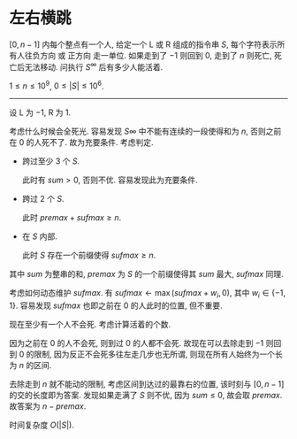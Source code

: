 # 左右横跳

$[0, n-1]$ 内每个整点有一个人, 给定一个 L 或 R 组成的指令串 $S$, 每个字符表示所有人往负方向 或 正方向 走一单位. 如果走到了 $-1$ 则回到 $0$, 走到了 $n$ 则死亡, 死亡后无法移动. 问执行 $S^\infty$ 后有多少人能活着.

$1 \le n \le 10^9$, $0 \le |S| \le 10^6$.

---

设 L 为 $-1$, R 为 $1$.

考虑什么时候会全死光. 容易发现 $S\infty$ 中不能有连续的一段使得和为 $n$, 否则之前在 $0$ 的人死不了. 故为充要条件. 考虑判定.

- 跨过至少 $3$ 个 $S$.
  
  此时有 $sum > 0$, 否则不优. 容易发现此为充要条件.

- 跨过 $2$ 个 $S$.

  此时 $premax + sufmax \ge n$.

- 在 $S$ 内部.

  此时 $S$ 存在一个前缀使得 $sufmax \ge n$.

其中 $sum$ 为整串的和, $premax$ 为 $S$ 的一个前缀使得其 $sum$ 最大, $sufmax$ 同理.

考虑如何动态维护 $sufmax$. 有 $sufmax \leftarrow \max(sufmax + w_i, 0)$, 其中 $w_i \in \{-1, 1\}$. 容易发现 $sufmax$ 也即之前在 $0$ 的人此时的位置, 但不重要.

现在至少有一个人不会死. 考虑计算活着的个数.

因为之前在 $0$ 的人不会死, 则到过 $0$ 的人都不会死. 故现在可以去除走到 $-1$ 则回到 $0$ 的限制, 因为反正不会死多往左走几步也无所谓, 则现在所有人始终为一个长为 $n$ 的区间.

去除走到 $n$ 就不能动的限制, 考虑区间到达过的最靠右的位置, 该时刻与 $[0,n-1]$ 的交的长度即为答案. 发现如果走满了 $S$ 则不优, 因为 $sum \le 0$, 故会取 $premax$. 故答案为 $n - premax$.

时间复杂度 $O(|S|)$.
